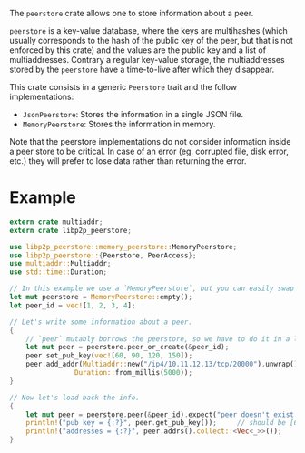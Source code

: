 The `peerstore` crate allows one to store information about a peer.

`peerstore` is a key-value database, where the keys are multihashes (which usually corresponds
to the hash of the public key of the peer, but that is not enforced by this crate) and the
values are the public key and a list of multiaddresses. Contrary a regular key-value storage,
the multiaddresses stored by the `peerstore` have a time-to-live after which they disappear.

This crate consists in a generic `Peerstore` trait and the follow implementations:

- `JsonPeerstore`: Stores the information in a single JSON file.
- `MemoryPeerstore`: Stores the information in memory.

Note that the peerstore implementations do not consider information inside a peer store to be
critical. In case of an error (eg. corrupted file, disk error, etc.) they will prefer to lose
data rather than returning the error.

# Example

```rust
extern crate multiaddr;
extern crate libp2p_peerstore;

use libp2p_peerstore::memory_peerstore::MemoryPeerstore;
use libp2p_peerstore::{Peerstore, PeerAccess};
use multiaddr::Multiaddr;
use std::time::Duration;

// In this example we use a `MemoryPeerstore`, but you can easily swap it for another backend.
let mut peerstore = MemoryPeerstore::empty();
let peer_id = vec![1, 2, 3, 4];

// Let's write some information about a peer.
{
    // `peer` mutably borrows the peerstore, so we have to do it in a local scope.
    let mut peer = peerstore.peer_or_create(&peer_id);
    peer.set_pub_key(vec![60, 90, 120, 150]);
    peer.add_addr(Multiaddr::new("/ip4/10.11.12.13/tcp/20000").unwrap(),
                Duration::from_millis(5000));
}

// Now let's load back the info.
{
    let mut peer = peerstore.peer(&peer_id).expect("peer doesn't exist in the peerstore");
    println!("pub key = {:?}", peer.get_pub_key());     // should be [60, 90, 120, 150]
    println!("addresses = {:?}", peer.addrs().collect::<Vec<_>>());
}
```
